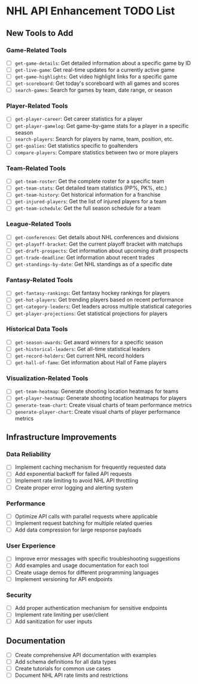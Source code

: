 # NHL API Enhancement TODO List

## New Tools to Add

### Game-Related Tools
- [ ] `get-game-details`: Get detailed information about a specific game by ID
- [ ] `get-live-game`: Get real-time updates for a currently active game
- [ ] `get-game-highlights`: Get video highlight links for a specific game
- [ ] `get-scoreboard`: Get today's scoreboard with all games and scores
- [ ] `search-games`: Search for games by team, date range, or season

### Player-Related Tools
- [ ] `get-player-career`: Get career statistics for a player
- [ ] `get-player-gamelog`: Get game-by-game stats for a player in a specific season
- [ ] `search-players`: Search for players by name, team, position, etc.
- [ ] `get-goalies`: Get statistics specific to goaltenders
- [ ] `compare-players`: Compare statistics between two or more players

### Team-Related Tools
- [ ] `get-team-roster`: Get the complete roster for a specific team
- [ ] `get-team-stats`: Get detailed team statistics (PP%, PK%, etc.)
- [ ] `get-team-history`: Get historical information for a franchise
- [ ] `get-injured-players`: Get the list of injured players for a team
- [ ] `get-team-schedule`: Get the full season schedule for a team

### League-Related Tools
- [ ] `get-conferences`: Get details about NHL conferences and divisions
- [ ] `get-playoff-bracket`: Get the current playoff bracket with matchups
- [ ] `get-draft-prospects`: Get information about upcoming draft prospects
- [ ] `get-trade-deadline`: Get information about recent trades
- [ ] `get-standings-by-date`: Get NHL standings as of a specific date

### Fantasy-Related Tools
- [ ] `get-fantasy-rankings`: Get fantasy hockey rankings for players
- [ ] `get-hot-players`: Get trending players based on recent performance
- [ ] `get-category-leaders`: Get leaders across multiple statistical categories
- [ ] `get-player-projections`: Get statistical projections for players

### Historical Data Tools
- [ ] `get-season-awards`: Get award winners for a specific season
- [ ] `get-historical-leaders`: Get all-time statistical leaders
- [ ] `get-record-holders`: Get current NHL record holders
- [ ] `get-hall-of-fame`: Get information about Hall of Fame players

### Visualization-Related Tools
- [ ] `get-team-heatmap`: Generate shooting location heatmaps for teams
- [ ] `get-player-heatmap`: Generate shooting location heatmaps for players
- [ ] `generate-team-chart`: Create visual charts of team performance metrics
- [ ] `generate-player-chart`: Create visual charts of player performance metrics

## Infrastructure Improvements

### Data Reliability
- [ ] Implement caching mechanism for frequently requested data
- [ ] Add exponential backoff for failed API requests
- [ ] Implement rate limiting to avoid NHL API throttling
- [ ] Create proper error logging and alerting system

### Performance
- [ ] Optimize API calls with parallel requests where applicable
- [ ] Implement request batching for multiple related queries
- [ ] Add data compression for large response payloads

### User Experience
- [ ] Improve error messages with specific troubleshooting suggestions
- [ ] Add examples and usage documentation for each tool
- [ ] Create usage demos for different programming languages
- [ ] Implement versioning for API endpoints

### Security
- [ ] Add proper authentication mechanism for sensitive endpoints
- [ ] Implement rate limiting per user/client
- [ ] Add sanitization for user inputs

## Documentation
- [ ] Create comprehensive API documentation with examples
- [ ] Add schema definitions for all data types
- [ ] Create tutorials for common use cases
- [ ] Document NHL API rate limits and restrictions